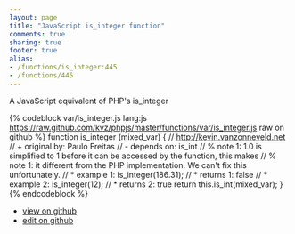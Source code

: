 ```yaml
---
layout: page
title: "JavaScript is_integer function"
comments: true
sharing: true
footer: true
alias:
- /functions/is_integer:445
- /functions/445
---
```

A JavaScript equivalent of PHP's is_integer

{% codeblock var/is_integer.js lang:js https://raw.github.com/kvz/phpjs/master/functions/var/is_integer.js raw on github %}
function is_integer (mixed_var) {
    // http://kevin.vanzonneveld.net
    // +   original by: Paulo Freitas
    //  -   depends on: is_int
    // %        note 1: 1.0 is simplified to 1 before it can be accessed by the function, this makes
    // %        note 1: it different from the PHP implementation. We can't fix this unfortunately.
    // *     example 1: is_integer(186.31);
    // *     returns 1: false
    // *     example 2: is_integer(12);
    // *     returns 2: true
    return this.is_int(mixed_var);
}
{% endcodeblock %}

 - [view on github](https://github.com/kvz/phpjs/blob/master/functions/var/is_integer.js)
 - [edit on github](https://github.com/kvz/phpjs/edit/master/functions/var/is_integer.js)
